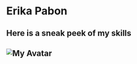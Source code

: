 <!DOCTYPE html>
<html lang="en">
<head>
<meta charset="UTF-8">
<meta name="viewport" content="width=device-width, initial-scale=1.0">
<meta http-equiv="X-UA-Compatible" content="ie=edge">
<title>My Portfolio</title>
<link rel="stylesheet" href="./styles.css">
</head>
<body>
<div class="Frame">
    <div class="box">
    <h1 class="bold"> Erika Pabon</h1>
    </div>
</div>
<div>
    <h2>Here is a sneak peek of my skills<h2>
    <img src="https://user-images.githubusercontent.com/89824253/200161654-944520f3-1a59-4b65-80b8-d8cbdf084add.png" alt="My Avatar">
</div>
<script src="index.js"></script>
</body>
</html>
